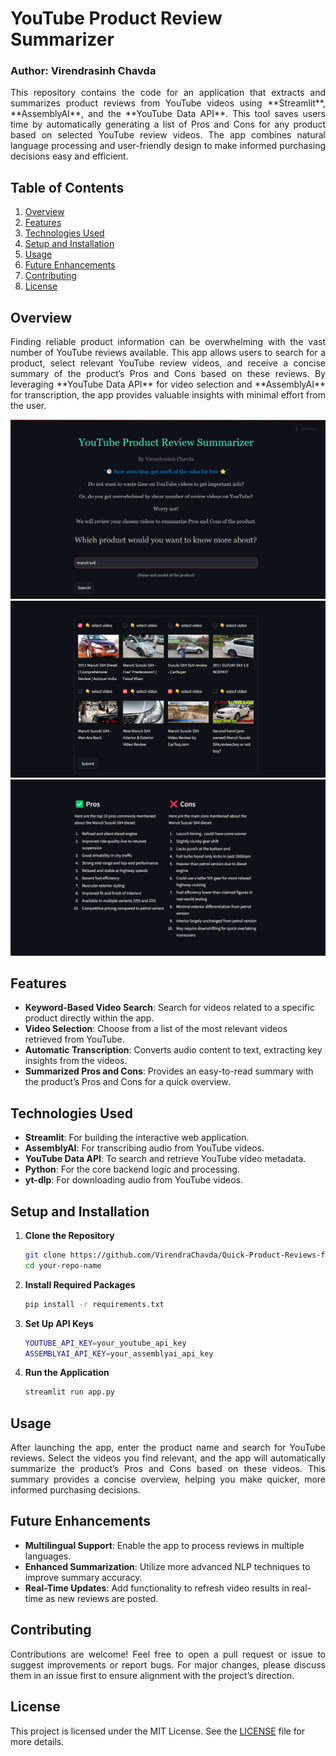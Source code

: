 # YouTube Product Review Summarizer
### Author: Virendrasinh Chavda

<p align="justify">
This repository contains the code for an application that extracts and summarizes product reviews from YouTube videos using **Streamlit**, **AssemblyAI**, and the **YouTube Data API**. This tool saves users time by automatically generating a list of Pros and Cons for any product based on selected YouTube review videos. The app combines natural language processing and user-friendly design to make informed purchasing decisions easy and efficient.
</p>

## Table of Contents
1. [Overview](#Overview)
2. [Features](#Features)
3. [Technologies Used](#Technologies-Used)
4. [Setup and Installation](#Setup-and-Installation)
5. [Usage](#Usage)
6. [Future Enhancements](#Future-Enhancements)
7. [Contributing](#Contributing)
8. [License](#License)

## Overview
<p align="justify">
Finding reliable product information can be overwhelming with the vast number of YouTube reviews available. This app allows users to search for a product, select relevant YouTube review videos, and receive a concise summary of the product’s Pros and Cons based on these reviews. By leveraging **YouTube Data API** for video selection and **AssemblyAI** for transcription, the app provides valuable insights with minimal effort from the user.
</p>

![HomePage](snap1.png)
![Video Selection](snap2.png)
![Results](snap3.png)

## Features
* **Keyword-Based Video Search**: Search for videos related to a specific product directly within the app.
* **Video Selection**: Choose from a list of the most relevant videos retrieved from YouTube.
* **Automatic Transcription**: Converts audio content to text, extracting key insights from the videos.
* **Summarized Pros and Cons**: Provides an easy-to-read summary with the product’s Pros and Cons for a quick overview.

## Technologies Used
* **Streamlit**: For building the interactive web application.
* **AssemblyAI**: For transcribing audio from YouTube videos.
* **YouTube Data API**: To search and retrieve YouTube video metadata.
* **Python**: For the core backend logic and processing.
* **yt-dlp**: For downloading audio from YouTube videos.

## Setup and Installation

1. **Clone the Repository**
   ```bash
   git clone https://github.com/VirendraChavda/Quick-Product-Reviews-from-YouTube.git
   cd your-repo-name
   ```
2. **Install Required Packages**
   ```bash
   pip install -r requirements.txt
   ```
3. **Set Up API Keys**
   ```bash
   YOUTUBE_API_KEY=your_youtube_api_key
   ASSEMBLYAI_API_KEY=your_assemblyai_api_key
   ```
4. **Run the Application**
   ```bash
   streamlit run app.py
   ```

## Usage
<p align="justify">
After launching the app, enter the product name and search for YouTube reviews. Select the videos you find relevant, and the app will automatically summarize the product’s Pros and Cons based on these videos. This summary provides a concise overview, helping you make quicker, more informed purchasing decisions.
</p>

## Future Enhancements
* **Multilingual Support**: Enable the app to process reviews in multiple languages.
* **Enhanced Summarization**: Utilize more advanced NLP techniques to improve summary accuracy.
* **Real-Time Updates**: Add functionality to refresh video results in real-time as new reviews are posted.

## Contributing
<p align="justify">
Contributions are welcome! Feel free to open a pull request or issue to suggest improvements or report bugs. For major changes, please discuss them in an issue first to ensure alignment with the project’s direction.
</p>

## License
This project is licensed under the MIT License. See the [LICENSE](LICENSE) file for more details.
   
